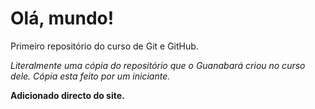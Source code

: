 # Olá, mundo!
 Primeiro repositório do curso de Git e GitHub.

 *Literalmente uma cópia do repositório que o Guanabará criou no curso dele. Cópia esta feito por um iniciante.*

**Adicionado directo do site.**
